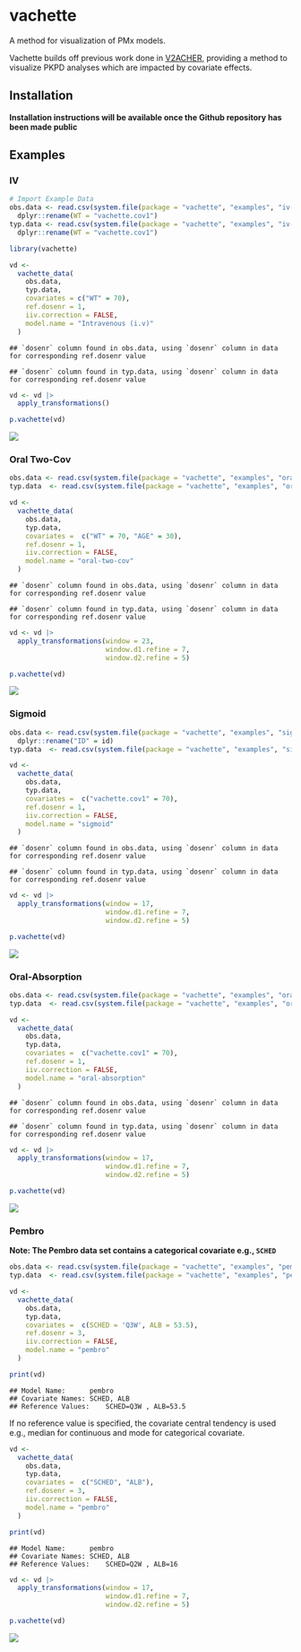 
# vachette

A method for visualization of PMx models.

Vachette builds off previous work done in
[V2ACHER](https://ascpt.onlinelibrary.wiley.com/doi/10.1002/psp4.12679),
providing a method to visualize PKPD analyses which are impacted by
covariate effects.

## Installation

**Installation instructions will be available once the Github repository
has been made public**

## Examples

### IV

``` r
# Import Example Data
obs.data <- read.csv(system.file(package = "vachette", "examples", "iv-obs.csv")) |> 
  dplyr::rename(WT = "vachette.cov1")
typ.data <- read.csv(system.file(package = "vachette", "examples", "iv-typ.csv")) |> 
  dplyr::rename(WT = "vachette.cov1")

library(vachette)

vd <-
  vachette_data(
    obs.data,
    typ.data,
    covariates = c("WT" = 70),
    ref.dosenr = 1,
    iiv.correction = FALSE,
    model.name = "Intravenous (i.v)"
  )
```

    ## `dosenr` column found in obs.data, using `dosenr` column in data for corresponding ref.dosenr value

    ## `dosenr` column found in typ.data, using `dosenr` column in data for corresponding ref.dosenr value

``` r
vd <- vd |>
  apply_transformations()

p.vachette(vd)
```

![](README_files/figure-gfm/iv-1.png)<!-- -->

### Oral Two-Cov

``` r
obs.data <- read.csv(system.file(package = "vachette", "examples", "oral-two-cov-obs.csv"))
typ.data  <- read.csv(system.file(package = "vachette", "examples", "oral-two-cov-typ.csv"))

vd <-
  vachette_data(
    obs.data,
    typ.data,
    covariates =  c("WT" = 70, "AGE" = 30),
    ref.dosenr = 1,
    iiv.correction = FALSE,
    model.name = "oral-two-cov"
  )
```

    ## `dosenr` column found in obs.data, using `dosenr` column in data for corresponding ref.dosenr value

    ## `dosenr` column found in typ.data, using `dosenr` column in data for corresponding ref.dosenr value

``` r
vd <- vd |>
  apply_transformations(window = 23,
                        window.d1.refine = 7,
                        window.d2.refine = 5)

p.vachette(vd)
```

![](README_files/figure-gfm/oral_two_cov-1.png)<!-- -->

### Sigmoid

``` r
obs.data <- read.csv(system.file(package = "vachette", "examples", "sigmoid-obs.csv")) |>
  dplyr::rename("ID" = id)
typ.data  <- read.csv(system.file(package = "vachette", "examples", "sigmoid-typ.csv"))

vd <-
  vachette_data(
    obs.data,
    typ.data,
    covariates =  c("vachette.cov1" = 70),
    ref.dosenr = 1,
    iiv.correction = FALSE,
    model.name = "sigmoid"
  )
```

    ## `dosenr` column found in obs.data, using `dosenr` column in data for corresponding ref.dosenr value

    ## `dosenr` column found in typ.data, using `dosenr` column in data for corresponding ref.dosenr value

``` r
vd <- vd |>
  apply_transformations(window = 17,
                        window.d1.refine = 7,
                        window.d2.refine = 5)

p.vachette(vd)
```

![](README_files/figure-gfm/sigmoid-1.png)<!-- -->

### Oral-Absorption

``` r
obs.data <- read.csv(system.file(package = "vachette", "examples", "oral-absorption-obs.csv"))
typ.data  <- read.csv(system.file(package = "vachette", "examples", "oral-absorption-typ.csv"))

vd <-
  vachette_data(
    obs.data,
    typ.data,
    covariates =  c("vachette.cov1" = 70),
    ref.dosenr = 1,
    iiv.correction = FALSE,
    model.name = "oral-absorption"
  )
```

    ## `dosenr` column found in obs.data, using `dosenr` column in data for corresponding ref.dosenr value

    ## `dosenr` column found in typ.data, using `dosenr` column in data for corresponding ref.dosenr value

``` r
vd <- vd |>
  apply_transformations(window = 17,
                        window.d1.refine = 7,
                        window.d2.refine = 5)

p.vachette(vd)
```

![](README_files/figure-gfm/oral_absorption-1.png)<!-- -->

### Pembro

**Note: The Pembro data set contains a categorical covariate e.g.,
`SCHED`**

``` r
obs.data <- read.csv(system.file(package = "vachette", "examples", "pembro-obs.csv"))
typ.data  <- read.csv(system.file(package = "vachette", "examples", "pembro-typ.csv"))

vd <-
  vachette_data(
    obs.data,
    typ.data,
    covariates =  c(SCHED = 'Q3W', ALB = 53.5),
    ref.dosenr = 3,
    iiv.correction = FALSE,
    model.name = "pembro"
  )

print(vd)
```

    ## Model Name:      pembro 
    ## Covariate Names: SCHED, ALB 
    ## Reference Values:    SCHED=Q3W , ALB=53.5

If no reference value is specified, the covariate central tendency is
used e.g., median for continuous and mode for categorical covariate.

``` r
vd <-
  vachette_data(
    obs.data,
    typ.data,
    covariates =  c("SCHED", "ALB"),
    ref.dosenr = 3,
    iiv.correction = FALSE,
    model.name = "pembro"
  )

print(vd)
```

    ## Model Name:      pembro 
    ## Covariate Names: SCHED, ALB 
    ## Reference Values:    SCHED=Q2W , ALB=16

``` r
vd <- vd |>
  apply_transformations(window = 17,
                        window.d1.refine = 7,
                        window.d2.refine = 5)

p.vachette(vd)
```

![](README_files/figure-gfm/pembro3-1.png)<!-- -->
